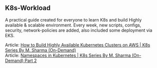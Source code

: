 ## K8s-Workload

A practical guide created for everyone to learn K8s and build Highly available & scalable environment. Every week, new scripts, configs, security, network-policies are added, also included some deployment via EKS.

Article: [How to Build Highly Available Kubernetes Clusters on AWS | K8s Series By M. Sharma (On-Demand)](https://imoisharma.medium.com/how-to-build-highly-available-kubernetes-clusters-on-aws-k8s-series-by-m-sharma-on-demand-7adb206c3a9?source=your_stories_page-------------------------------------) <br>
Article: [Namespaces in Kubernetes | K8s Series By M. Sharma (On-Demand) Part 2](https://imoisharma.medium.com/namespaces-in-kubernetes-k8s-series-by-m-sharma-on-demand-part-2-65e455b846a0)
